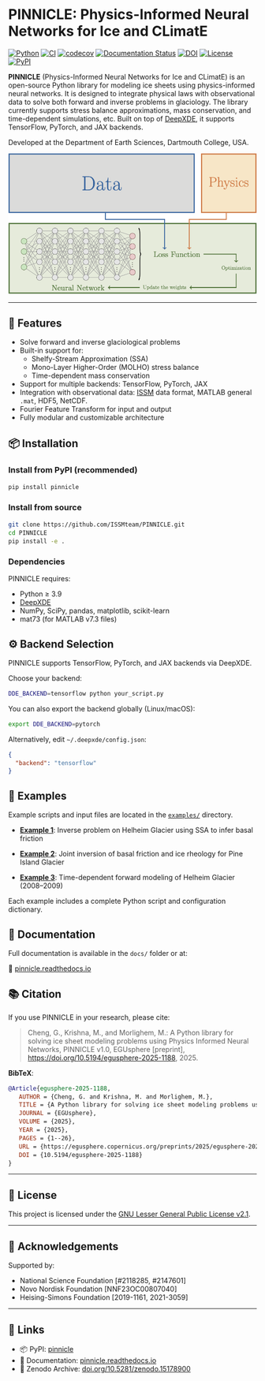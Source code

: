 # PINNICLE: Physics-Informed Neural Networks for Ice and CLimatE

[![Python](https://img.shields.io/badge/python-3.9+-blue.svg)](https://pypi.org/project/PINNICLE/)
[![CI](https://github.com/ISSMteam/PINNICLE/actions/workflows/CI.yml/badge.svg)](https://github.com/ISSMteam/PINNICLE/actions/workflows/CI.yml)
[![codecov](https://codecov.io/gh/ISSMteam/PINNICLE/graph/badge.svg?token=S7REK0IKJH)](https://codecov.io/gh/ISSMteam/PINNICLE)
[![Documentation Status](https://readthedocs.org/projects/pinnicle/badge/?version=latest)](https://pinnicle.readthedocs.io/en/latest/?badge=latest)
[![DOI](https://zenodo.org/badge/DOI/10.5281/zenodo.15437985.svg)](https://doi.org/10.5281/zenodo.15437985)
[![License](https://img.shields.io/github/license/ISSMteam/PINNICLE)](https://pypi.org/project/PINNICLE/)
[![PyPI](https://img.shields.io/pypi/v/pinnicle)](https://pypi.org/project/PINNICLE/)

**PINNICLE** (Physics-Informed Neural Networks for Ice and CLimatE) is an open-source Python library for modeling ice sheets using physics-informed neural networks.
It is designed to integrate physical laws with observational data to solve both forward and inverse problems in glaciology.
The library currently supports stress balance approximations, mass conservation, and time-dependent simulations, etc. Built on top of [DeepXDE](https://github.com/lululxvi/deepxde), it supports TensorFlow, PyTorch, and JAX backends.

Developed at the Department of Earth Sciences, Dartmouth College, USA.

![](docs/images/pinn.png)

---

## 🚀 Features

- Solve forward and inverse glaciological problems
- Built-in support for:
  - Shelfy-Stream Approximation (SSA)
  - Mono-Layer Higher-Order (MOLHO) stress balance
  - Time-dependent mass conservation
- Support for multiple backends: TensorFlow, PyTorch, JAX
- Integration with observational data: [ISSM](https://issm.jpl.nasa.gov) data format, MATLAB general `.mat`, HDF5, NetCDF.
- Fourier Feature Transform for input and output
- Fully modular and customizable architecture


## 📦 Installation

### Install from PyPI (recommended)

```bash
pip install pinnicle
```

### Install from source

```bash
git clone https://github.com/ISSMteam/PINNICLE.git
cd PINNICLE
pip install -e .
```
### Dependencies

PINNICLE requires:

* Python ≥ 3.9
* [DeepXDE](https://github.com/lululxvi/deepxde)
* NumPy, SciPy, pandas, matplotlib, scikit-learn
* mat73 (for MATLAB v7.3 files)

## ⚙️ Backend Selection

PINNICLE supports TensorFlow, PyTorch, and JAX backends via DeepXDE.

Choose your backend:

```bash
DDE_BACKEND=tensorflow python your_script.py
```

You can also export the backend globally (Linux/macOS):

```bash
export DDE_BACKEND=pytorch
```

Alternatively, edit `~/.deepxde/config.json`:

```json
{
  "backend": "tensorflow"
}
```

## 🧪 Examples

Example scripts and input files are located in the [`examples/`](https://github.com/ISSMteam/PINNICLE/tree/main/examples) directory.

* [**Example 1**](https://github.com/ISSMteam/PINNICLE/blob/main/examples/example1_helheim_ssa_inverse.py):
  Inverse problem on Helheim Glacier using SSA to infer basal friction

* [**Example 2**](https://github.com/ISSMteam/PINNICLE/blob/main/examples/example2_pig_ssa_rheology.py):
  Joint inversion of basal friction and ice rheology for Pine Island Glacier

* [**Example 3**](https://github.com/ISSMteam/PINNICLE/blob/main/examples/example3_helheim_forward_transient.py):
  Time-dependent forward modeling of Helheim Glacier (2008–2009)

Each example includes a complete Python script and configuration dictionary.


## 📖 Documentation

Full documentation is available in the `docs/` folder or at:

📘 [pinnicle.readthedocs.io](https://pinnicle.readthedocs.io)


## 📚 Citation

If you use PINNICLE in your research, please cite:

> Cheng, G., Krishna, M., and Morlighem, M.: A Python library for solving ice sheet modeling problems using Physics Informed Neural Networks, PINNICLE v1.0, EGUsphere [preprint], https://doi.org/10.5194/egusphere-2025-1188, 2025.

**BibTeX**:

```bibtex
@Article{egusphere-2025-1188,
   AUTHOR = {Cheng, G. and Krishna, M. and Morlighem, M.},
   TITLE = {A Python library for solving ice sheet modeling problems using Physics Informed Neural Networks, PINNICLE v1.0},
   JOURNAL = {EGUsphere},
   VOLUME = {2025},
   YEAR = {2025},
   PAGES = {1--26},
   URL = {https://egusphere.copernicus.org/preprints/2025/egusphere-2025-1188/},
   DOI = {10.5194/egusphere-2025-1188}
}
```

---

## 📂 License

This project is licensed under the [GNU Lesser General Public License v2.1](LICENSE).

---

## 🤝 Acknowledgements

Supported by:

* National Science Foundation \[#2118285, #2147601]
* Novo Nordisk Foundation \[NNF23OC00807040]
* Heising-Simons Foundation \[2019-1161, 2021-3059]

---

## 🔗 Links

* 📦 PyPI: [pinnicle](https://pypi.org/project/pinnicle/)
* 📖 Documentation: [pinnicle.readthedocs.io](https://pinnicle.readthedocs.io)
* 📄 Zenodo Archive: [doi.org/10.5281/zenodo.15178900](https://doi.org/10.5281/zenodo.15178900)

